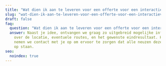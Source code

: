 ```yaml
---
title: "Wat dien ik aan te leveren voor een offerte voor een interactieve video? "
slug: "wat-dien-ik-aan-te-leveren-voor-een-offerte-voor-een-interactieve-video"
draft: false
faq:
  question: "Wat dien ik aan te leveren voor een offerte voor een interactieve video? "
  answer: Naast je idee, ontvangen we graag zo uitgebreid mogelijke informatie
    over de locatie, eventuele routes, en het gewenste eindresultaat. Hierna
    nemen we contact met je op om ervoor te zorgen dat alle neuzen dezelfde kant
    op staan.
seo:
  noindex: true
---
```

